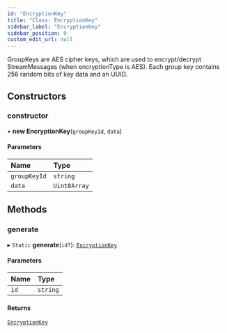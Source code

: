 ```yaml
---
id: "EncryptionKey"
title: "Class: EncryptionKey"
sidebar_label: "EncryptionKey"
sidebar_position: 0
custom_edit_url: null
---
```


GroupKeys are AES cipher keys, which are used to encrypt/decrypt StreamMessages (when encryptionType is AES).
Each group key contains 256 random bits of key data and an UUID.

## Constructors

### constructor

• **new EncryptionKey**(`groupKeyId`, `data`)

#### Parameters

| Name | Type |
| :------ | :------ |
| `groupKeyId` | `string` |
| `data` | `Uint8Array` |

## Methods

### generate

▸ `Static` **generate**(`id?`): [`EncryptionKey`](EncryptionKey.md)

#### Parameters

| Name | Type |
| :------ | :------ |
| `id` | `string` |

#### Returns

[`EncryptionKey`](EncryptionKey.md)
